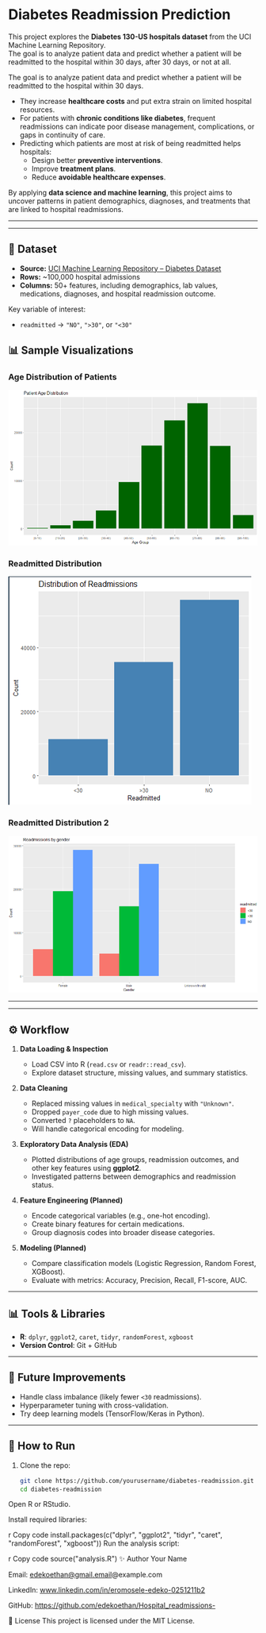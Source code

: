  # Diabetes Readmission Prediction

This project explores the **Diabetes 130-US hospitals dataset** from the UCI Machine Learning Repository.  
The goal is to analyze patient data and predict whether a patient will be readmitted to the hospital within 30 days, after 30 days, or not at all.  

  
The goal is to analyze patient data and predict whether a patient will be readmitted to the hospital within 30 days. 
- They increase **healthcare costs** and put extra strain on limited hospital resources.  
- For patients with **chronic conditions like diabetes**, frequent readmissions can indicate poor disease management, complications, or gaps in continuity of care.  
- Predicting which patients are most at risk of being readmitted helps hospitals:  
  - Design better **preventive interventions**.  
  - Improve **treatment plans**.  
  - Reduce **avoidable healthcare expenses**.  

By applying **data science and machine learning**, this project aims to uncover patterns in patient demographics, diagnoses, and treatments that are linked to hospital readmissions.  

---

---

## 📂 Dataset
- **Source:** [UCI Machine Learning Repository – Diabetes Dataset](https://archive.ics.uci.edu/ml/datasets/diabetes+130-us+hospitals+for+years+1999-2008)  
- **Rows:** ~100,000 hospital admissions  
- **Columns:** 50+ features, including demographics, lab values, medications, diagnoses, and hospital readmission outcome.  

Key variable of interest:
- `readmitted` → `"NO"`, `">30"`, or `"<30"`


## 📊 Sample Visualizations


### Age Distribution of Patients
![Age Distribution](plots/patient_age_distribution_plot.png)



### Readmitted Distribution
![Readmitted Distribution](plots/count_vs_readmitted_plot.png)


### Readmitted Distribution 2

![Readmitted Distribution](plots/readmissions_by_gender_plot.png)

---
---

## ⚙️ Workflow
1. **Data Loading & Inspection**
   - Load CSV into R (`read.csv` or `readr::read_csv`).
   - Explore dataset structure, missing values, and summary statistics.  

2. **Data Cleaning**
   - Replaced missing values in `medical_specialty` with `"Unknown"`.  
   - Dropped `payer_code` due to high missing values.  
   - Converted `?` placeholders to `NA`.  
   - Will handle categorical encoding for modeling.  

3. **Exploratory Data Analysis (EDA)**
   - Plotted distributions of age groups, readmission outcomes, and other key features using **ggplot2**.  
   - Investigated patterns between demographics and readmission status.  

4. **Feature Engineering (Planned)**
   - Encode categorical variables (e.g., one-hot encoding).  
   - Create binary features for certain medications.  
   - Group diagnosis codes into broader disease categories.  

5. **Modeling (Planned)**
   - Compare classification models (Logistic Regression, Random Forest, XGBoost).  
   - Evaluate with metrics: Accuracy, Precision, Recall, F1-score, AUC.  

---

## 📊 Tools & Libraries
- **R**: `dplyr`, `ggplot2`, `caret`, `tidyr`, `randomForest`, `xgboost`  
- **Version Control**: Git + GitHub  

---

## 🚀 Future Improvements
- Handle class imbalance (likely fewer `<30` readmissions).  
- Hyperparameter tuning with cross-validation.  
- Try deep learning models (TensorFlow/Keras in Python).  

---

## 📌 How to Run
1. Clone the repo:
   ```bash
   git clone https://github.com/yourusername/diabetes-readmission.git
   cd diabetes-readmission
Open R or RStudio.

Install required libraries:

r
Copy code
install.packages(c("dplyr", "ggplot2", "tidyr", "caret", "randomForest", "xgboost"))
Run the analysis script:

r
Copy code
source("analysis.R")
✨ Author
Your Name

Email: edekoethan@gmail.email@example.com

LinkedIn: www.linkedin.com/in/eromosele-edeko-0251211b2

GitHub: https://github.com/edekoethan/Hospital_readmissions-

📖 License
This project is licensed under the MIT License.
